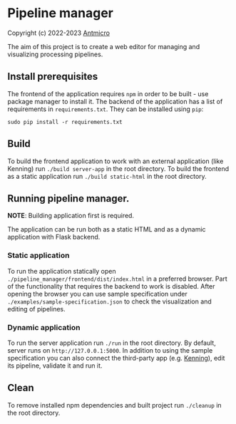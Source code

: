 # Pipeline manager

Copyright (c) 2022-2023 [Antmicro](https://www.antmicro.com>)

The aim of this project is to create a web editor for managing and visualizing processing pipelines.

## Install prerequisites

The frontend of the application requires `npm` in order to be built - use package manager to install it.
The backend of the application has a list of requirements in `requirements.txt`.
They can be installed using `pip`:

```
sudo pip install -r requirements.txt
```

## Build

To build the frontend application to work with an external application (like Kenning) run `./build server-app` in the root directory.
To build the frontend as a static application run `./build static-html` in the root directory.

## Running pipeline manager.

**NOTE**: Building application first is required.

The application can be run both as a static HTML and as a dynamic application with Flask backend.

### Static application

To run the application statically open `./pipeline_manager/frontend/dist/index.html` in a preferred browser.
Part of the functionality that requires the backend to work is disabled.
After opening the browser you can use sample specification under `./examples/sample-specification.json` to check the visualization and editing of pipelines.

### Dynamic application

To run the server application run `./run` in the root directory.
By default, server runs on `http://127.0.0.1:5000`.
In addition to using the sample specification you can also connect the third-party app (e.g. [Kenning](https://github.com/antmicro/kenning)), edit its pipeline, validate it and run it.

## Clean

To remove installed npm dependencies and built project run `./cleanup` in the root directory.
